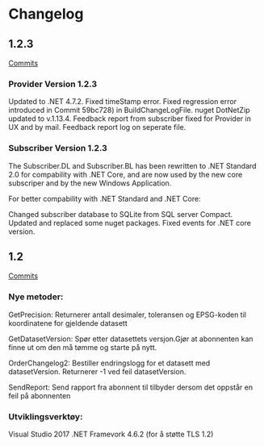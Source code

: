 # Changelog

## 1.2.3

[Commits](https://github.com/kartverket/geosynkronisering/compare/1.2...1.2.3)

### Provider Version 1.2.3
Updated to .NET 4.7.2.
Fixed timeStamp error.
Fixed regression error introduced in Commit 59bc728) in BuildChangeLogFile.
nuget DotNetZip updated to v.1.13.4.
Feedback report from subscriber fixed for Provider in UX and by mail. Feedback report log on seperate file.

### Subscriber Version 1.2.3

The Subscriber.DL and Subscriber.BL has been rewritten to .NET Standard 2.0 for compability with .NET Core, and are now used by the new core subscriper and by the new Windows Application.

For better compability with .NET Standard and .NET Core:

Changed subscriber database to SQLite from SQL server Compact.
Updated and replaced some nuget packages.
Fixed events for .NET core version.

## 1.2

[Commits](https://github.com/kartverket/geosynkronisering/compare/1.1...1.2)

### Nye metoder:

GetPrecision: Returnerer antall desimaler, toleransen og EPSG-koden til koordinatene for gjeldende datasett

GetDatasetVersion: Spør etter datasettets versjon.Gjør at abonnenten kan finne ut om den må tømme og starte på nytt.

OrderChangelog2: Bestiller endringslogg for et datasett med datasetVersion. Returnerer -1 ved feil datasetVersion.

SendReport: Send rapport fra abonnent til tilbyder dersom det oppstår en feil på abonnenten

### Utviklingsverktøy:
Visual Studio 2017
.NET Framevork 4.6.2 (for å støtte TLS 1.2)
